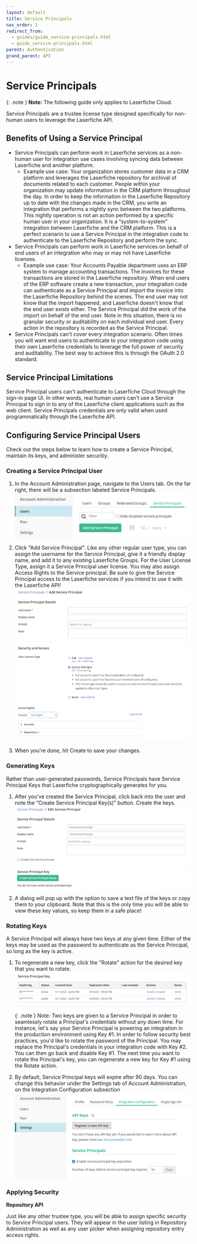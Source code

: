 ```yaml
---
layout: default
title: Service Principals
nav_order: 2
redirect_from:
  - guides/guide_service-principals.html
  - guide_service-principals.html
parent: Authentication
grand_parent: API
---
```


<!--© 2024 Laserfiche.
See LICENSE-DOCUMENTATION and LICENSE-CODE in the project root for license information.-->

# Service Principals

{: .note }
**Note:** The following guide only applies to Laserfiche Cloud.

Service Principals are a trustee license type designed specifically for non-human users to leverage the Laserfiche API.

## Benefits of Using a Service Principal

- Service Principals can perform work in Laserfiche services as a non-human user for integration use cases involving syncing data between Laserfiche and another platform.
  - Example use case: Your organization stores customer data in a CRM platform and leverages the Laserfiche repository for archival of documents related to each customer. People within your organization may update information in the CRM platform throughout the day. In order to keep the information in the Laserfiche Repository up to date with the changes made in the CRM, you write an integration that performs a nightly sync between the two platforms. This nightly operation is not an action performed by a specific human user in your organization. It is a “system-to-system” integration between Laserfiche and the CRM platform. This is a perfect scenario to use a Service Principal in the integration code to authenticate to the Laserfiche Repository and perform the sync.
- Service Principals can perform work in Laserfiche services on behalf of end users of an integration who may or may not have Laserfiche licenses.
  - Example use case: Your Accounts Payable department uses an ERP system to manage accounting transactions. The invoices for these transactions are stored in the Laserfiche repository. When end users of the ERP software create a new transaction, your integration code can authenticate as a Service Principal and import the invoice into the Laserfiche Repository behind the scenes. The end user may not know that the import happened, and Laserfiche doesn't know that the end user exists either. The Service Principal did the work of the import on behalf of the end user. Note in this situation, there is no granular security or auditability on each individual end user. Every action in the repository is recorded as the Service Principal.
- Service Principals can't cover every integration scenario. Often times you will want end users to authenticate to your integration code using their own Laserfiche credentials to leverage the full power of security and auditability. The best way to achieve this is through the OAuth 2.0 standard.

## Service Principal Limitations

Service Principal users can't authenticate to Laserfiche Cloud through the sign-in page UI. In other words, real human users can't use a Service Principal to sign in to any of the Laserfiche client applications such as the web client. Service Principals credentials are only valid when used programmatically through the Laserfiche API.

## Configuring Service Principal Users

Check out the steps below to learn how to create a Service Principal, maintain its keys, and administer securitiy.

### Creating a Service Principal User

1. In the Account Administration page, navigate to the Users tab. On the far right, there will be a subsection labeled Service Principals. ![](./assets/images/service-principals-01.png)

1. Click "Add Service Principal". Like any other regular user type, you can assign the username for the Service Principal, give it a friendly display name, and add it to any existing Laserfiche Groups. For the User License Type, assign it a Service Principal user license. You may also assign Access Rights to the Service principal. Be sure to give the Service Principal access to the Laserfiche services if you intend to use it with the Laserfiche API! ![](./assets/images/service-principals-02.png)
1. When you're done, hit Create to save your changes.

### Generating Keys

Rather than user-generated passwords, Service Principals have Service Principal Keys that Laserfiche cryptographically generates for you.

1. After you've created the Service Principal, click back into the user and note the “Create Service Principal Key(s)” button. Create the keys.![](./assets/images/service-principals-03.png)
1. A dialog will pop up with the option to save a text file of the keys or copy them to your clipboard. Note that this is the only time you will be able to view these key values, so keep them in a safe place!

### Rotating Keys

A Service Principal will always have two keys at any given time. Either of the keys may be used as the password to authenticate as the Service Principal, so long as the key is active.

1. To regenerate a new key, click the "Rotate" action for the desired key that you want to rotate. ![](./assets/images/service-principals-04.png)

    {: .note }
    Note: Two keys are given to a Service Principal in order to seamlessly rotate a Principal's credentials without any down time. For instance, let's say your Service Principal is powering an integration in the production environment using Key #1. In order to follow security best practices, you'd like to rotate the password of the Principal. You may replace the Principal's credentials in your integration code with Key #2. You can then go back and disable Key #1. The next time you want to rotate the Principal's key, you can regenerate a new key for Key #1 using the Rotate action.

1.  By default, Service Principal keys will expire after 90 days. You can change this behavior under the Settings tab of Account Administration, on the Integration Configuration subsection ![](./assets/images/service-principals-05.png)

### Applying Security

**Repository API**

Just like any other trustee type, you will be able to assign specific security to Service Principal users. They will appear in the user listing in Repository Administration as well as any user picker when assigning repository entry access rights.
